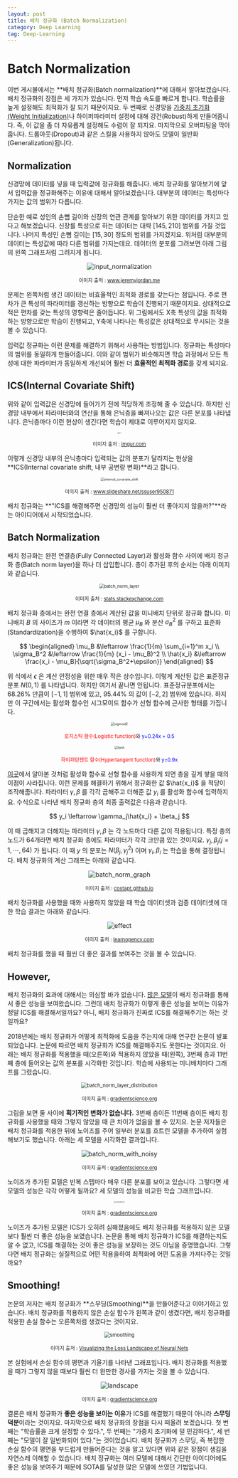 ```yaml
---
layout: post
title: 배치 정규화 (Batch Normalization)
category: Deep Learning
tag: Deep-Learning
---
```




# Batch Normalization

이번 게시물에서는 **배치 정규화(Batch normalization)**에 대해서 알아보겠습니다. 배치 정규화의 장점은 세 가지가 있습니다. 먼저 학습 속도를 빠르게 합니다. 학습률을 높게 설정해도 최적화가 잘 되기 때문이지요. 두 번째로 신경망을 [가중치 초기화(Weight Initialization)](https://yngie-c.github.io/deep%20learning/2020/03/17/parameter_init/)나 하이퍼파라미터 설정에 대해 강건(Robust)하게 만들어줍니다. 즉, 이 값을 좀 더 자유롭게 설정해도 수렴이 잘 되지요. 마지막으로 오버피팅을 막아줍니다. 드롭아웃(Dropout)과 같은 스킬을 사용하지 않아도 모델이 일반화(Generalization)됩니다.



## Normalization

신경망에 데이터를 넣을 때 입력값에 정규화를 해줍니다. 배치 정규화를 알아보기에 앞서 입력값을 정규화해주는 이유에 대해서 알아보겠습니다. 대부분의 데이터는 특성마다 가지는 값의 범위가 다릅니다.

단순한 예로 성인의 손뼘 길이와 신장의 연관 관계를 알아보기 위한 데이터를 가지고 있다고 해보겠습니다. 신장를 특성으로 하는 데이터는 대략 $[145, 210]$ 범위를 가질 것입니다. 나머지 특성인 손뼘 길이는 $[15, 30]$ 정도의 범위를 가지겠지요. 위처럼 대부분의 데이터는 특성값에 따라 다른 범위를 가지는데요. 데이터의 분포를 그려보면 아래 그림의 왼쪽 그래프처럼 그려지게 됩니다.

<p align="center"><img src="https://www.jeremyjordan.me/content/images/2018/01/Screen-Shot-2018-01-23-at-2.27.20-PM.png" alt="input_normalization"  /></p>

<p align="center" style="font-size:80%">이미지 출처 : <a href="https://www.jeremyjordan.me/batch-normalization/">www.jeremyjordan.me</a></p>

문제는 왼쪽처럼 생긴 데이터는 비효율적인 최적화 경로를 갖는다는 점입니다. 주로 편차가 큰 특성의 파라미터를 갱신하는 방향으로 학습이 진행되기 때문이지요. 상대적으로 적은 편차를 갖는 특성의 영향력은 줄어듭니다. 위 그림에서도 X축 특성의 값을 최적화하는 방향으로만 학습이 진행되고, Y축에 나타나는 특성값은 상대적으로 무시되는 것을 볼 수 있습니다.

입력값 정규화는 이런 문제를 해결하기 위해서 사용하는 방법입니다. 정규화는 특성마다의 범위를 동일하게 만들어줍니다. 이와 같이 범위가 비슷해지면 학습 과정에서 모든 특성에 대한 파라미터가 동일하게 개선되어 훨씬 더 **효율적인 최적화 경로**를 갖게 되지요.



## ICS(Internal Covariate Shift)

위와 같이 입력값은 신경망에 들어가기 전에 적당하게 조정해 줄 수 있습니다. 하지만 신경망 내부에서 파라미터와의 연산을 통해 은닉층을 빠져나오는 값은 다른 분포를 나타냅니다. 은닉층마다 이런 현상이 생긴다면 학습이 제대로 이루어지지 않지요.

<p align="center"><img src="https://i.imgur.com/GZEjkJ5.jpg" alt="ics" style="zoom: 25%;" /></p>

<p align="center" style="font-size:80%">이미지 출처 : <a href="https://i.imgur.com/GZEjkJ5.jpg">imgur.com</a></p>

이렇게 신경망 내부의 은닉층마다 입력되는 값의 분포가 달라지는 현상을 **ICS(Internal covariate shift, 내부 공변량 변화)**라고 합니다. 

<p align="center"><img src="https://image.slidesharecdn.com/mldsfinalpresentation-170912145118/95/why-batch-normalization-works-so-well-2-1024.jpg?cb=1505228042" alt="internal_covariate_shift" style="zoom: 50%;" /></p>

<p align="center" style="font-size:80%">이미지 출처 : <a href="https://www.slideshare.net/ssuser950871/why-batch-normalization-works-so-well">www.slideshare.net/ssuser950871</a></p>

배치 정규화는 **"ICS를 해결해주면 신경망의 성능이 훨씬 더 좋아지지 않을까?"**라는 아이디어에서 시작되었습니다.

## Batch Normalization

배치 정규화는 완전 연결층(Fully Connected Layer)과 활성화 함수 사이에 배치 정규화 층(Batch norm layer)을 하나 더 삽입합니다. 층이 추가된 후의 순서는 아래 이미지와 같습니다.

<p align="center"><img src="https://i.stack.imgur.com/nOJiA.jpg" alt="batch_norm_layer" style="zoom: 67%;" /></p>

<p align="center" style="font-size:80%">이미지 출처 : <a href="https://stats.stackexchange.com/questions/302059/batch-normalisation-at-the-end-of-each-layer-and-not-the-input">stats.stackexchange.com</a></p>

배치 정규화 층에서는 완전 연결 층에서 계산된 값을 미니배치 단위로 정규화 합니다. 미니배치 $B$ 의 사이즈가 $m$ 이라면 각 데이터의 평균 $\mu_B$ 와 분산 $\sigma_B^2$ 를 구하고 표준화(Standardization)을 수행하여 $\hat{x_i}$ 를 구합니다.


$$
\begin{aligned}
\mu_B &\leftarrow \frac{1}{m} \sum_{i=1}^m x_i \\
\sigma_B^2 &\leftarrow \frac{1}{m} (x_i - \mu_B)^2 \\
\hat{x_i} &\leftarrow \frac{x_i - \mu_B}{\sqrt{\sigma_B^2+\epsilon}}
\end{aligned}
$$


위 식에서 $\epsilon$ 은 계산 안정성을 위한 매우 작은 상수입니다. 이렇게 계산된 값은 표준정규분포 $N(0,1)$ 를 나타냅니다. 하지만 여기서 끝나면 안됩니다. 표준정규분포에서는 $68.26\%$ 만큼이 $[-1,1]$ 범위에 있고, $95.44\%$ 의 값이 $[-2,2]$ 범위에 있습니다. 하지만 이 구간에서는 활성화 함수인 시그모이드 함수가 선형 함수에 근사한 형태를 가집니다.

<p align="center"><img src="https://user-images.githubusercontent.com/45377884/107559829-eb283980-6c1f-11eb-8236-869c891dfa15.PNG" alt="sigmoid2" style="zoom:50%;" /></p>

<p align="center" style="font-size:80%"><span style="color:red">로지스틱 함수(Logistic function)</span>와 <span style="color:blue">y=0.24x + 0.5</span></p>

<p align="center"><img src="https://user-images.githubusercontent.com/45377884/107559838-ec596680-6c1f-11eb-9c7a-618fee1e1203.PNG" alt="tanh" style="zoom:50%;" /></p>

<p align="center" style="font-size:80%"><span style="color:red">하이퍼탄젠트 함수(Hypertangent function)</span>와 <span style="color:blue">y=0.9x</span></p>

[이곳](https://yngie-c.github.io/deep%20learning/2020/02/25/neural_net/)에서 알아본 것처럼 활성화 함수로 선형 함수를 사용하게 되면 층을 깊게 쌓을 때의 이점이 사라집니다. 이런 문제를 해결하기 위해서 정규화한 값 $\hat{x_i}$ 을 적당이 조작해줍니다. 파라미터 $\gamma, \beta$ 를 각각 곱해주고 더해준 값 $y_i$ 를 활성화 함수에 입력하지요. 수식으로 나타낸 배치 정규화 층의 최종 출력값은 다음과 같습니다.


$$
y_i \leftarrow \gamma_j\hat{x_i} + \beta_j
$$


이 때 곱해지고 더해지는 파라미터 $\gamma, \beta$ 는 각 노드마다 다른 값이 적용됩니다. 특정 층의 노드가 64개라면 배치 정규화 층에도 파라미터가 각각 크만큼 있는 것이지요. $\gamma_j, \beta_j (j = 1, \cdots, 64)$ 가 됩니다. 이 때 $y$ 의 분포는 $N(\beta_j, \gamma_j^2)$ 이며 $\gamma_i, \beta_i$ 는 학습을 통해 결정됩니다. 배치 정규화의 계산 그래프는 아래와 같습니다.

<p align="center"><img src="http://costapt.github.io//img/batch-norm-computational-graph.png" alt="batch_norm_graph"  /></p>

<p align="center" style="font-size:80%">이미지 출처 : <a href="https://costapt.github.io/2016/06/26/batch-norm/">costapt.github.io</a></p>

배치 정규화를 사용했을 때와 사용하지 않았을 때 학습 데이터셋과 검증 데이터셋에 대한 학습 결과는 아래와 같습니다.

<p align="center"><img src="https://learnopencv.com/wp-content/uploads/2018/07/val_loss.png" alt="effect"  /></p>

<p align="center" style="font-size:80%">이미지 출처 : <a href="https://learnopencv.com/batch-normalization-in-deep-networks/">learnopencv.com</a></p>

배치 정규화를 했을 때 훨씬 더 좋은 결과를 보여주는 것을 볼 수 있습니다.

## However,

배치 정규화의 효과에 대해서는 의심할 바가 없습니다. [많은 모델](https://yngie-c.github.io/deep%20learning/2020/03/28/deeplearning_cv/)이 배치 정규화를 통해서 좋은 성능을 보여왔습니다. 그런데 배치 정규화가 이렇게 좋은 성능을 보이는 이유가 정말 ICS를 해결해서일까요? 아니, 배치 정규화가 진짜로 ICS를 해결해주기는 하는 것일까요?

2018년에는 배치 정규화가 어떻게 최적화에 도움을 주는지에 대해 연구한 논문이 발표되었습니다. 논문에 따르면 배치 정규화가 ICS를 해결해주지도 못한다는 것이지요. 아래는 배치 정규화를 적용했을 때(오른쪽)와 적용하지 않았을 때(왼쪽), 3번째 층과 11번째 층에 들어오는 값의 분포를 시각화한 것입니다. 학습에 사용되는 미니배치마다 그래프를 그렸습니다.

<p align="center"><img src="https://gradientscience.org/images/batchnorm/vgg_bn_good.jpg" alt="batch_norm_layer_distribution" style="zoom: 80%;" /></p>

<p align="center" style="font-size:80%">이미지 출처 : <a href="https://gradientscience.org/batchnorm/">gradientscience.org</a></p>

그림을 보면 둘 사이에 **획기적인 변화가 없습니다.** 3번째 층이든 11번째 층이든 배치 정규화를 사용했을 때와 그렇지 않았을 때 큰 차이가 없음을 볼 수 있지요. 논문 저자들은 배치 정규화를 적용한 뒤에 노이즈를 주어 일부러 분포를 흐트린 모델을 추가하여 실험해보기도 했습니다. 아래는 세 모델을 시각화한 결과입니다.

<p align="center"><img src="https://gradientscience.org/images/batchnorm/noisy_bn.jpg" alt="batch_norm_with_noisy" /></p>

<p align="center" style="font-size:80%">이미지 출처 : <a href="https://gradientscience.org/batchnorm/">gradientscience.org</a></p>

노이즈가 추가된 모델은 반복 스텝마다 매우 다른 분포를 보이고 있습니다. 그렇다면 세 모델의 성능은 각각 어떻게 될까요? 세 모델의 성능을 비교한 학습 그래프입니다.

<p align="center"><img src="https://gradientscience.org/images/batchnorm/vgg_noise_grid_perf.jpg" alt="comparison" style="zoom: 25%;" /></p>

<p align="center" style="font-size:80%">이미지 출처 : <a href="https://gradientscience.org/batchnorm/">gradientscience.org</a></p>

노이즈가 추가된 모델은 ICS가 오히려 심해졌음에도 배치 정규화를 적용하지 않은 모델보다 훨씬 더 좋은 성능을 보였습니다. 논문을 통해 배치 정규화가 ICS를 해결하는지도 알 수 없고, ICS를 해결하는 것이 좋은 성능을 보장하는 것도 아님을 증명했습니다. 그렇다면 배치 정규화는 실질적으로 어떤 작용을하여 최적화에 어떤 도움을 가져다주는 것일까요?



## Smoothing!

논문의 저자는 배치 정규화가 **스무딩(Smoothing)**을 만들어준다고 이야기하고 있습니다. 배치 정규화를 적용하지 않은 손실 함수가 왼쪽과 같이 생겼다면, 배치 정규화를 적용한 손실 함수는 오른쪽처럼 생겼다는 것이지요.

<p align="center"><img src="https://user-images.githubusercontent.com/45377884/107651920-60991600-6cc3-11eb-9bea-697a3236b03d.PNG" alt="smoothing" style="zoom: 80%;" /></p>

<p align="center" style="font-size:80%">이미지 출처 : <a href="https://arxiv.org/pdf/1712.09913.pdf">Visualizing the Loss Landscape of Neural Nets
</a></p>

본 실험에서 손실 함수의 평면과 기울기를 나타낸 그래프입니다. 배치 정규화를 적용했을 때가 그렇지 않을 때보다 훨씬 더 완만한 경사를 가지는 것을 볼 수 있습니다.

<p align="center"><img src="https://gradientscience.org/images/batchnorm/landscapes.jpg" alt="landscape"  /></p>

<p align="center" style="font-size:80%">이미지 출처 : <a href="https://gradientscience.org/batchnorm/">gradientscience.org</a></p>

결론은 배치 정규화가 **좋은 성능을 보이는 이유**가 ICS를 해결했기 때문이 아니라 **스무딩 덕분**이라는 것이지요. 마지막으로 배치 정규화의 장점을 다시 떠올려 보겠습니다. 첫 번째는 "학습률을 크게 설정할 수 있다.", 두 번째는 "가중치 초기화에 덜 민감하다.", 세 번째는 "모델이 잘 일반화되어 있다."는 것이었습니다. 배치 정규화가 스무딩, 즉 복잡한 손실 함수의 평면을 부드럽게 만들어준다는 것을 알고 있다면 위와 같은 장점이 생김을 자연스레 이해할 수 있습니다. 배치 정규화는 여러 모델에 대해서 간단한 아이디어에도 좋은 성능을 보여주기 때문에 SOTA를 달성한 많은 모델에 쓰였던 기법입니다.
